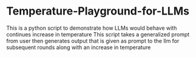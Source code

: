 # Temperature-Playground-for-LLMs
This is a python script to demonstrate how LLMs would behave with continues increase in temperature 
This script takes a generalized prompt from user then generates output that is given as prompt to the llm for subsequent rounds along with an increase in temperature   
